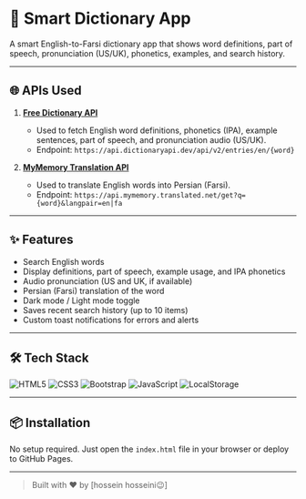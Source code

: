 # 📘 Smart Dictionary App

A smart English-to-Farsi dictionary app that shows word definitions, part of speech, pronunciation (US/UK), phonetics, examples, and search history.

---

## 🌐 APIs Used

1. **[Free Dictionary API](https://dictionaryapi.dev/)**
   - Used to fetch English word definitions, phonetics (IPA), example sentences, part of speech, and pronunciation audio (US/UK).
   - Endpoint: `https://api.dictionaryapi.dev/api/v2/entries/en/{word}`

2. **[MyMemory Translation API](https://mymemory.translated.net/)**
   - Used to translate English words into Persian (Farsi).
   - Endpoint: `https://api.mymemory.translated.net/get?q={word}&langpair=en|fa`

---

## ✨ Features

- Search English words
- Display definitions, part of speech, example usage, and IPA phonetics
- Audio pronunciation (US and UK, if available)
- Persian (Farsi) translation of the word
- Dark mode / Light mode toggle
- Saves recent search history (up to 10 items)
- Custom toast notifications for errors and alerts

---

## 🛠 Tech Stack

![HTML5](https://img.shields.io/badge/HTML5-E34F26?style=flat&logo=html5&logoColor=white)
![CSS3](https://img.shields.io/badge/CSS3-1572B6?style=flat&logo=css3&logoColor=white)
![Bootstrap](https://img.shields.io/badge/Bootstrap-7952B3?style=flat&logo=bootstrap&logoColor=white)
![JavaScript](https://img.shields.io/badge/JavaScript-F7DF1E?style=flat&logo=javascript&logoColor=black)
![LocalStorage](https://img.shields.io/badge/LocalStorage-ffa726?style=flat&logo=google-chrome&logoColor=black)


---

## 📦 Installation

No setup required. Just open the `index.html` file in your browser or deploy to GitHub Pages.

---

> Built with ❤️ by [hossein hosseini😉]

